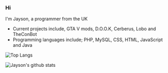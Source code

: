 ### Hi
I'm Jayson, a programmer from the UK

- Current projects include, GTA V mods, D.O.O.K, Cerberus, Lobo and TheConBot
- Programming languages include; PHP, MySQL, CSS, HTML, JavaScript and Java



![Top Langs](https://github-readme-stats.vercel.app/api/top-langs/?username=jaysonhusky&layout=compact&theme=dark&hide_border=true)

![Jayson's github stats](https://github-readme-stats.vercel.app/api?username=jaysonhusky&show_icons=true&hide_border=true&theme=dark&count_private=true&bg_color=45,ee7000,7b02cc&text_color=ffffff&icon_color=ffffff)

